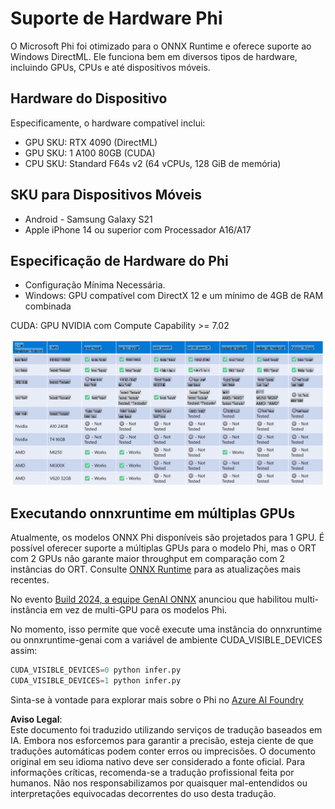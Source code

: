 # Suporte de Hardware Phi

O Microsoft Phi foi otimizado para o ONNX Runtime e oferece suporte ao Windows DirectML. Ele funciona bem em diversos tipos de hardware, incluindo GPUs, CPUs e até dispositivos móveis.

## Hardware do Dispositivo
Especificamente, o hardware compatível inclui:

- GPU SKU: RTX 4090 (DirectML)
- GPU SKU: 1 A100 80GB (CUDA)
- CPU SKU: Standard F64s v2 (64 vCPUs, 128 GiB de memória)

## SKU para Dispositivos Móveis

- Android - Samsung Galaxy S21
- Apple iPhone 14 ou superior com Processador A16/A17

## Especificação de Hardware do Phi

- Configuração Mínima Necessária.
- Windows: GPU compatível com DirectX 12 e um mínimo de 4GB de RAM combinada

CUDA: GPU NVIDIA com Compute Capability >= 7.02

![HardwareSupport](../../../../../translated_images/01.phihardware.925db5699da7752cf486314e6db087580583cfbcd548970f8a257e31a8aa862c.pt.png)

## Executando onnxruntime em múltiplas GPUs

Atualmente, os modelos ONNX Phi disponíveis são projetados para 1 GPU. É possível oferecer suporte a múltiplas GPUs para o modelo Phi, mas o ORT com 2 GPUs não garante maior throughput em comparação com 2 instâncias do ORT. Consulte [ONNX Runtime](https://onnxruntime.ai/) para as atualizações mais recentes.

No evento [Build 2024, a equipe GenAI ONNX](https://youtu.be/WLW4SE8M9i8?si=EtG04UwDvcjunyfC) anunciou que habilitou multi-instância em vez de multi-GPU para os modelos Phi.

No momento, isso permite que você execute uma instância do onnxruntime ou onnxruntime-genai com a variável de ambiente CUDA_VISIBLE_DEVICES assim:

```Python
CUDA_VISIBLE_DEVICES=0 python infer.py
CUDA_VISIBLE_DEVICES=1 python infer.py
```

Sinta-se à vontade para explorar mais sobre o Phi no [Azure AI Foundry](https://ai.azure.com)

**Aviso Legal**:  
Este documento foi traduzido utilizando serviços de tradução baseados em IA. Embora nos esforcemos para garantir a precisão, esteja ciente de que traduções automáticas podem conter erros ou imprecisões. O documento original em seu idioma nativo deve ser considerado a fonte oficial. Para informações críticas, recomenda-se a tradução profissional feita por humanos. Não nos responsabilizamos por quaisquer mal-entendidos ou interpretações equivocadas decorrentes do uso desta tradução.